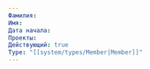 ```yaml
---
Фамилия: 
Имя: 
Дата начала: 
Проекты: 
Действующий: true
Type: "[[system/types/Member|Member]]"
---
```

